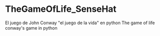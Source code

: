 # TheGameOfLife_SenseHat
El juego de John Conway "el juego de la vida" en python
The game of life conway's game in python
